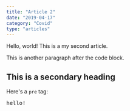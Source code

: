 ```yaml
---
title: "Article 2"
date: "2019-04-17"
category: "Covid"
type: "articles"
---
```


Hello, world! This is a my second article.

This is another paragraph after the code block.

## This is a secondary heading

Here's a `pre` tag:

<pre>hello!</pre>
